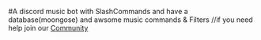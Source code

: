 #A discord music bot with SlashCommands and have a database(moongose) and awsome music commands & Filters 
//if you need help join our [Community](https://discord.gg/gGzf9t3d6G)
